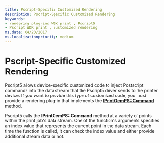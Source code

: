 ```yaml
---
title: Pscript-Specific Customized Rendering
description: Pscript-Specific Customized Rendering
keywords:
- rendering plug-ins WDK print , Pscript5
- Pscript WDK print , customized rendering
ms.date: 04/20/2017
ms.localizationpriority: medium
---
```


# Pscript-Specific Customized Rendering





Pscript5 allows device-specific customized code to inject Postscript commands into the data stream that the Pscript5 driver sends to the printer device. If you want to provide this type of customized code, you must provide a rendering plug-in that implements the [**IPrintOemPS::Command**](/windows-hardware/drivers/ddi/prcomoem/nf-prcomoem-iprintoemps-command) method.

Pscript5 calls the **IPrintOemPS::Command** method at a variety of points within the print job's data stream. One of the function's arguments specifies an index value that represents the current point in the data stream. Each time the function is called, it can check the index value and either provide additional stream data or not.

 

